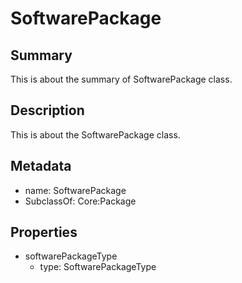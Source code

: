 # SoftwarePackage

## Summary

This is about the summary of SoftwarePackage class.

## Description

This is about the SoftwarePackage class.

## Metadata

- name: SoftwarePackage
- SubclassOf: Core:Package

## Properties

- softwarePackageType
  - type: SoftwarePackageType

